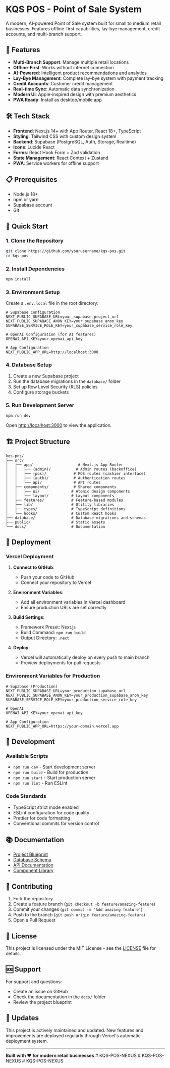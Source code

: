 # KQS POS - Point of Sale System

A modern, AI-powered Point of Sale system built for small to medium retail businesses. Features offline-first capabilities, lay-bye management, credit accounts, and multi-branch support.

## 🚀 Features

- **Multi-Branch Support**: Manage multiple retail locations
- **Offline-First**: Works without internet connection
- **AI-Powered**: Intelligent product recommendations and analytics
- **Lay-Bye Management**: Complete lay-bye system with payment tracking
- **Credit Accounts**: Customer credit management
- **Real-time Sync**: Automatic data synchronization
- **Modern UI**: Apple-inspired design with premium aesthetics
- **PWA Ready**: Install as desktop/mobile app

## 🛠️ Tech Stack

- **Frontend**: Next.js 14+ with App Router, React 18+, TypeScript
- **Styling**: Tailwind CSS with custom design system
- **Backend**: Supabase (PostgreSQL, Auth, Storage, Realtime)
- **Icons**: Lucide React
- **Forms**: React Hook Form + Zod validation
- **State Management**: React Context + Zustand
- **PWA**: Service workers for offline support

## 📋 Prerequisites

- Node.js 18+ 
- npm or yarn
- Supabase account
- Git

## 🚀 Quick Start

### 1. Clone the Repository

```bash
git clone https://github.com/yourusername/kqs-pos.git
cd kqs-pos
```

### 2. Install Dependencies

```bash
npm install
```

### 3. Environment Setup

Create a `.env.local` file in the root directory:

```env
# Supabase Configuration
NEXT_PUBLIC_SUPABASE_URL=your_supabase_project_url
NEXT_PUBLIC_SUPABASE_ANON_KEY=your_supabase_anon_key
SUPABASE_SERVICE_ROLE_KEY=your_supabase_service_role_key

# OpenAI Configuration (for AI features)
OPENAI_API_KEY=your_openai_api_key

# App Configuration
NEXT_PUBLIC_APP_URL=http://localhost:3000
```

### 4. Database Setup

1. Create a new Supabase project
2. Run the database migrations in the `database/` folder
3. Set up Row Level Security (RLS) policies
4. Configure storage buckets

### 5. Run Development Server

```bash
npm run dev
```

Open [http://localhost:3000](http://localhost:3000) to view the application.

## 🏗️ Project Structure

```
kqs-pos/
├── src/
│   ├── app/                    # Next.js App Router
│   │   ├── (admin)/           # Admin routes (backoffice)
│   │   ├── (pos)/            # POS routes (cashier interface)
│   │   ├── (auth)/           # Authentication routes
│   │   └── api/              # API routes
│   ├── components/           # Shared components
│   │   ├── ui/              # Atomic design components
│   │   └── layout/          # Layout components
│   ├── features/            # Feature-based modules
│   ├── lib/                 # Utility libraries
│   ├── types/               # TypeScript definitions
│   └── hooks/               # Custom React hooks
├── database/                # Database migrations and schemas
├── public/                  # Static assets
└── docs/                    # Documentation
```

## 🚀 Deployment

### Vercel Deployment

1. **Connect to GitHub**:
   - Push your code to GitHub
   - Connect your repository to Vercel

2. **Environment Variables**:
   - Add all environment variables in Vercel dashboard
   - Ensure production URLs are set correctly

3. **Build Settings**:
   - Framework Preset: Next.js
   - Build Command: `npm run build`
   - Output Directory: `.next`

4. **Deploy**:
   - Vercel will automatically deploy on every push to main branch
   - Preview deployments for pull requests

### Environment Variables for Production

```env
# Supabase (Production)
NEXT_PUBLIC_SUPABASE_URL=your_production_supabase_url
NEXT_PUBLIC_SUPABASE_ANON_KEY=your_production_supabase_anon_key
SUPABASE_SERVICE_ROLE_KEY=your_production_service_role_key

# OpenAI
OPENAI_API_KEY=your_openai_api_key

# App Configuration
NEXT_PUBLIC_APP_URL=https://your-domain.vercel.app
```

## 🔧 Development

### Available Scripts

- `npm run dev` - Start development server
- `npm run build` - Build for production
- `npm run start` - Start production server
- `npm run lint` - Run ESLint

### Code Standards

- TypeScript strict mode enabled
- ESLint configuration for code quality
- Prettier for code formatting
- Conventional commits for version control

## 📚 Documentation

- [Project Blueprint](./KQS_POS_Project_Blueprint.md)
- [Database Schema](./database/)
- [API Documentation](./docs/api.md)
- [Component Library](./docs/components.md)

## 🤝 Contributing

1. Fork the repository
2. Create a feature branch (`git checkout -b feature/amazing-feature`)
3. Commit your changes (`git commit -m 'Add amazing feature'`)
4. Push to the branch (`git push origin feature/amazing-feature`)
5. Open a Pull Request

## 📄 License

This project is licensed under the MIT License - see the [LICENSE](LICENSE) file for details.

## 🆘 Support

For support and questions:
- Create an issue on GitHub
- Check the documentation in the `docs/` folder
- Review the project blueprint

## 🔄 Updates

This project is actively maintained and updated. New features and improvements are deployed regularly through Vercel's automatic deployment system.

---

**Built with ❤️ for modern retail businesses**
#   K Q S - P O S - N E X U S  
 #   K Q S - P O S - N E X U S  
 #   K Q S - P O S - N E X U S  
 